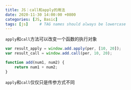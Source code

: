 ```yaml
---
title: JS：call和apply的用法
date: 2020-11-30 14:00:00 +0800
categories: [JS, Basic]
tags: [js]     # TAG names should always be lowercase
---
```


`apply`和`call`方法可以改变一个函数的执行对象

```javascript
var result_apply = window.add.apply(per, [10, 20]);
var result_call = window.add.call(per, 10, 20);

function add(num1, num2) {
    return num1 + num2;
}
```

`apply`和`call`仅仅只是传参方式不同
